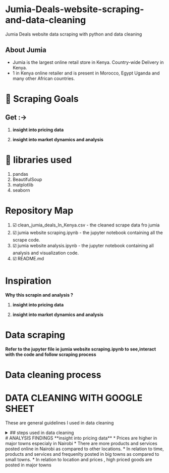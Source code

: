 # Jumia-Deals-website-scraping-and-data-cleaning
Jumia Deals website data scraping with python and data cleaning


 ## About Jumia
* Jumia is the largest online retail store in Kenya. Country-wide Delivery in Kenya.
* 1 in Kenya online retailer and is present in Morocco, Egypt Uganda and many other African countries.


# :dart: Scraping Goals
## Get :->

1. **insight into pricing data** 

2. **insight into market dynamics and analysis** 

# :toolbox: libraries used
1. pandas
2. BeautifulSoup
3. matplotlib
4. seaborn


 # Repository Map
1. :ballot_box_with_check: clean_jumia_deals_In_Kenya.csv - the cleaned scrape data fro jumia
2. :ballot_box_with_check: jumia website scraping.ipynb - the jupyter notebook containing all the scrape code.
3. :ballot_box_with_check: jumia website analysis.ipynb - the jupyter notebook containing all analysis and visualization code. 
4. :ballot_box_with_check: README.md

# Inspiration
**Why this scrapin and analysis ?**

1. **insight into pricing data** 

2. **insight into market dynamics and analysis** 

# Data scraping
  **Refer to the jupyter file ie jumia website scraping.ipynb to see,interact with the code and follow scraping process** 

 # Data cleaning process 
# DATA CLEANING WITH GOOGLE SHEET
These are general guidelines I used in data cleaning

<details><summary>## steps used in data cleaning</summary>
- ## STEP 1: DATA PROFILING
*First things first. study the data to determine what methods of cleaning to do.

- ## KEY PROBLEMS TO LOOK OUT FOR
* Misformatted data
* Text encoding artifacts
* Delimiter and offset issues
* Missing Data
* Null Values
* Unstructured data
* Partial or incomplete values
* Duplicates

- ## STEP 2 : REMOVING NON-PRINTING CHARACTORS
* I made use of the trim, clean, and substitute functions to get rid of these unwanted and non-printing characters.
* ![USE OF TRIM IN DATA CLEANING](https://george.m.ndichu.ltd.co.ke/media/github/JTRIM.png "USE OF TRIM IN DATA CLEANING")

- ## STEP 3: GET RID OF UNNECESSARY SPACING
* Removed unnecessary spacing and adhere to the uniform pattern of spacing
* ![GET RID OF UNNECESSARY SPACING](https://george.m.ndichu.ltd.co.ke/media/github/JTRIM2.png "GET RID OF UNNECESSARY SPACING")

- ## STEP 4: CONVERT 'TEXT-NUMBERES' TO NUMBERS
* some numbers might be stored as text and this could be an issue
* ![GET RID OF UNNECESSARY SPACING](https://george.m.ndichu.ltd.co.ke/media/github/jcolumnf.png "GET RID OF UNNECESSARY SPACING")

- ## STEP 5: CORRECT CASES IE UPPER AND LOWER CASES
* To ensure a professional and clean appearance Correct Use of Cases
* ![CORRECT CASES IE UPPER AND LOWER CASES](https://george.m.ndichu.ltd.co.ke/media/github/jCASE.png "CORRECT CASES IE UPPER AND LOWER CASES")

- ## STEP 6: PARSE DATA TO COLUMNS
* This is for data crammed into a single spreadsheet cell
* ![PARSE DATA TO COLUMNS](https://george.m.ndichu.ltd.co.ke/media/github/jsplit.png "PARSE DATA TO COLUMNS")

- ## STEP 7: USE THE @CONCATENATE and @SPLIT fUNCTIONS TO RESTRUCTURE RECORDS to
* These two functions are super-handy if you have data that needs to be split or combined. @CONCATENATE will create a single column from multiple columns and values, you can even insert text in between the concatenated values

- ## STEP 8: GET RID OF DUPLICATES
![GET RID OF DUPLICATES](https://george.m.ndichu.ltd.co.ke/media/github/JTRIM2.png "GET RID OF DUPLICATES")
</details>
 # ANALYSIS FINDINGS
**insight into pricing data** 
* Prices are higher in major towns especialy in Nairobi
* There are more products and services posted online in Nairobi as compared to other locations.
* In relation to time, products and services and frequenlty posted in big towns as compared to small towns.
* In relation to location and prices , high priced goods are posted in major towns 
 
